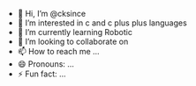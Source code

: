- 👋 Hi, I’m @cksince
- 👀 I’m interested in c and c plus plus languages
- 🌱 I’m currently learning Robotic
- 💞️ I’m looking to collaborate on 
- 📫 How to reach me ...
- 😄 Pronouns: ...
- ⚡ Fun fact: ...

<!---
cksince/cksince is a ✨ special ✨ repository because its `README.md` (this file) appears on your GitHub profile.
You can click the Preview link to take a look at your changes.
--->
